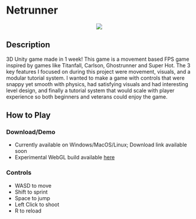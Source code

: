 # Netrunner

<p align="center">
  <img src="https://github.com/Andrew32A/netrunner/blob/main/ReadmeAssets/gameplay.gif">
</p>

## Description

3D Unity game made in 1 week! This game is a movement based FPS game inspired by games like Titanfall, Carlson, Ghostrunner and Super Hot. The 3 key features I focused on during this project were movement, visuals, and a modular tutorial system. I wanted to make a game with controls that were snappy yet smooth with physics, had satisfying visuals and had interesting level design, and finally a tutorial system that would scale with player experience so both beginners and veterans could enjoy the game.

## How to Play

### Download/Demo

- Currently available on Windows/MacOS/Linux; Download link available soon
- Experimental WebGL build available [here](http://andrew-alsing.me/netrunner-webgl/)

### Controls

- WASD to move
- Shift to sprint
- Space to jump
- Left Click to shoot
- R to reload
